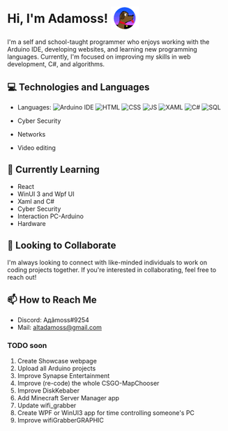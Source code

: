 <h1>Hi, I'm Adamoss!    <img src="img/pro_file.png" alt="profile" style="margin-bottom: -15px;"><p></p> </h1>

I'm a self and school-taught programmer who enjoys working with the Arduino IDE, developing websites, and learning new programming languages. Currently, I'm focused on improving my skills in web development, C#, and algorithms.

## 💻 Technologies and Languages
- Languages: 
   ![Arduino IDE](https://img.shields.io/badge/-Arduino%20IDE-1d9b9f?logo=arduino&logoColor=white&style=flat)
   ![HTML](https://img.shields.io/badge/-HTML-orange?logo=html5&logoColor=white&style=flat)
   ![CSS](https://img.shields.io/badge/-CSS-blue?logo=css3&logoColor=white&style=flat)
   ![JS](https://img.shields.io/badge/-JS-yellow?logo=javascript&logoColor=white&style=flat)
   ![XAML](https://img.shields.io/badge/-XAML-purple?logo=xaml&logoColor=white&style=flat)
   ![C#](https://img.shields.io/badge/-C%23-blue)
   ![SQL](https://img.shields.io/badge/-SQL-red?logo=sql&logoColor=white&style=flat)

- Cyber Security
- Networks
- Video editing

## 🌱 Currently Learning
* React
* WinUI 3 and Wpf UI
* Xaml and C#
* Cyber Security
* Interaction PC-Arduino
* Hardware 

## 🤝 Looking to Collaborate
I'm always looking to connect with like-minded individuals to work on coding projects together. If you're interested in collaborating, feel free to reach out!

## 📫 How to Reach Me
* Discord: Aдãmoss#9254
* Mail: altadamoss@gmail.com

### TODO soon
1. Create Showcase webpage
2. Upload all Arduino projects
3. Improve Synapse Entertainment
4. Improve (re-code) the whole CSGO-MapChooser
5. Improve DiskKebaber
6. Add Minecraft Server Manager app
7. Update wifi_grabber
8. Create WPF or WinUI3 app for time controlling someone's PC
9. Improve wifiGrabberGRAPHIC
